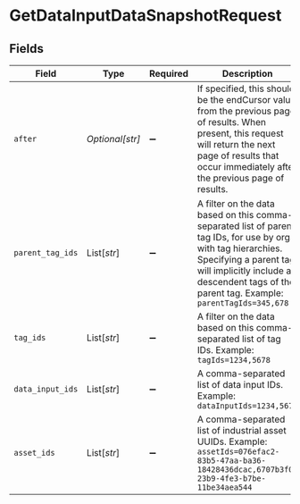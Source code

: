 # GetDataInputDataSnapshotRequest


## Fields

| Field                                                                                                                                                                                                                                   | Type                                                                                                                                                                                                                                    | Required                                                                                                                                                                                                                                | Description                                                                                                                                                                                                                             |
| --------------------------------------------------------------------------------------------------------------------------------------------------------------------------------------------------------------------------------------- | --------------------------------------------------------------------------------------------------------------------------------------------------------------------------------------------------------------------------------------- | --------------------------------------------------------------------------------------------------------------------------------------------------------------------------------------------------------------------------------------- | --------------------------------------------------------------------------------------------------------------------------------------------------------------------------------------------------------------------------------------- |
| `after`                                                                                                                                                                                                                                 | *Optional[str]*                                                                                                                                                                                                                         | :heavy_minus_sign:                                                                                                                                                                                                                      | If specified, this should be the endCursor value from the previous page of results. When present, this request will return the next page of results that occur immediately after the previous page of results.                          |
| `parent_tag_ids`                                                                                                                                                                                                                        | List[*str*]                                                                                                                                                                                                                             | :heavy_minus_sign:                                                                                                                                                                                                                      | A filter on the data based on this comma-separated list of parent tag IDs, for use by orgs with tag hierarchies. Specifying a parent tag will implicitly include all descendent tags of the parent tag. Example: `parentTagIds=345,678` |
| `tag_ids`                                                                                                                                                                                                                               | List[*str*]                                                                                                                                                                                                                             | :heavy_minus_sign:                                                                                                                                                                                                                      | A filter on the data based on this comma-separated list of tag IDs. Example: `tagIds=1234,5678`                                                                                                                                         |
| `data_input_ids`                                                                                                                                                                                                                        | List[*str*]                                                                                                                                                                                                                             | :heavy_minus_sign:                                                                                                                                                                                                                      | A comma-separated list of data input IDs. Example: `dataInputIds=1234,5678`                                                                                                                                                             |
| `asset_ids`                                                                                                                                                                                                                             | List[*str*]                                                                                                                                                                                                                             | :heavy_minus_sign:                                                                                                                                                                                                                      | A comma-separated list of industrial asset UUIDs. Example: `assetIds=076efac2-83b5-47aa-ba36-18428436dcac,6707b3f0-23b9-4fe3-b7be-11be34aea544`                                                                                         |